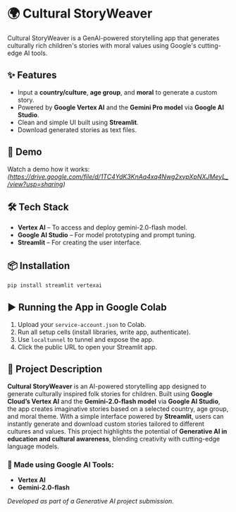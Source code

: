 # 🌍 Cultural StoryWeaver

Cultural StoryWeaver is a GenAI-powered storytelling app that generates culturally rich children's stories with moral values using Google's cutting-edge AI tools.

## ✨ Features

* Input a **country/culture**, **age group**, and **moral** to generate a custom story.
* Powered by **Google Vertex AI** and the **Gemini Pro model** via **Google AI Studio**.
* Clean and simple UI built using **Streamlit**.
* Download generated stories as text files.

## 🚀 Demo

Watch a demo how it works: *(https://drive.google.com/file/d/1TC4YdK3KnAa4xq4Nwg2xvpXpNXJMeyL_/view?usp=sharing)*

## 🛠️ Tech Stack

* **Vertex AI** – To access and deploy gemini-2.0-flash model.
* **Google AI Studio** – For model prototyping and prompt tuning.
* **Streamlit** – For creating the user interface.

## 📦 Installation

```bash
pip install streamlit vertexai
```

## ▶️ Running the App in Google Colab

1. Upload your `service-account.json` to Colab.
2. Run all setup cells (install libraries, write app, authenticate).
3. Use `localtunnel` to tunnel and expose the app.
4. Click the public URL to open your Streamlit app.

## 📝 Project Description

**Cultural StoryWeaver** is an AI-powered storytelling app designed to generate culturally inspired folk stories for children. Built using **Google Cloud’s Vertex AI** and the **Gemini-2.0-flash model** via **Google AI Studio**, the app creates imaginative stories based on a selected country, age group, and moral theme. With a simple interface powered by **Streamlit**, users can instantly generate and download custom stories tailored to different cultures and values. This project highlights the potential of **Generative AI in education and cultural awareness**, blending creativity with cutting-edge language models.


### 👏 Made using Google AI Tools:

* **Vertex AI**
* **Gemini-2.0-flash**

*Developed as part of a Generative AI project submission.*
